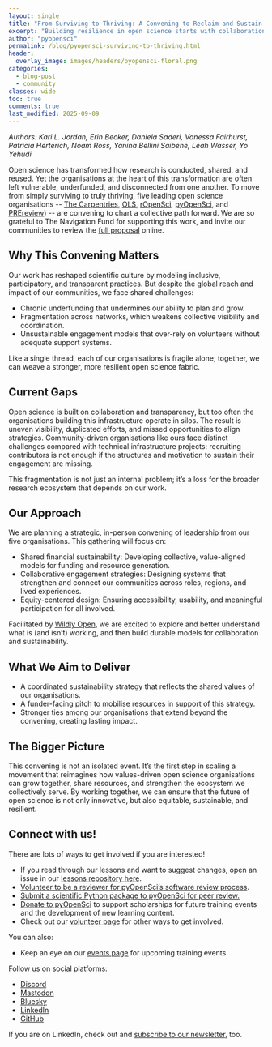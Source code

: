 ```yaml
---
layout: single
title: "From Surviving to Thriving: A Convening to Reclaim and Sustain Open Science Communities"
excerpt: "Building resilience in open science starts with collaboration. Learn how pyOpenSci is partnering with the Carpentries, Prereview, Open Life Sciences, and rOpenSci to reinvision how open communities can work together to share the future of open science in uncertain times."
author: "pyopensci"
permalink: /blog/pyopensci-surviving-to-thriving.html
header:
  overlay_image: images/headers/pyopensci-floral.png
categories:
  - blog-post
  - community
classes: wide
toc: true
comments: true
last_modified: 2025-09-09
---
```


*Authors: Kari L. Jordan, Erin Becker, Daniela Saderi, Vanessa Fairhurst, Patricia Herterich, Noam Ross, Yanina Bellini Saibene, Leah Wasser, Yo Yehudi*

Open science has transformed how research is conducted, shared, and reused. Yet the organisations at the heart of this transformation are often left vulnerable, underfunded, and disconnected from one another. To move from simply surviving to truly thriving, five leading open science organisations \-- [The Carpentries](https://carpentries.org/), [OLS](https://we-are-ols.org/), [rOpenSci](https://ropensci.org/), [pyOpenSci](https://www.pyopensci.org/), and [PREreview](https://prereview.org/)) \-- are convening to chart a collective path forward. We are so grateful to The Navigation Fund for supporting this work, and invite our communities to review the [full proposal](https://commons.datacite.org/doi.org/10.71707/qttn-3j47) online.

## Why This Convening Matters

Our work has reshaped scientific culture by modeling inclusive, participatory, and transparent practices. But despite the global reach and impact of our communities, we face shared challenges:

* Chronic underfunding that undermines our ability to plan and grow.
* Fragmentation across networks, which weakens collective visibility and coordination.
* Unsustainable engagement models that over-rely on volunteers without adequate support systems.

Like a single thread, each of our organisations is fragile alone; together, we can weave a stronger, more resilient open science fabric.

## Current Gaps

Open science is built on collaboration and transparency, but too often the organisations building this infrastructure operate in silos. The result is uneven visibility, duplicated efforts, and missed opportunities to align strategies. Community-driven organisations like ours face distinct challenges compared with technical infrastructure projects: recruiting contributors is not enough if the structures and motivation to sustain their engagement are missing.

This fragmentation is not just an internal problem; it’s a loss for the broader research ecosystem that depends on our work.

## Our Approach

We are planning a strategic, in-person convening of leadership from our five organisations. This gathering will focus on:

* Shared financial sustainability: Developing collective, value-aligned models for funding and resource generation.
* Collaborative engagement strategies: Designing systems that strengthen and connect our communities across roles, regions, and lived experiences.
* Equity-centered design: Ensuring accessibility, usability, and meaningful participation for all involved.

Facilitated by [Wildly Open](https://wildlyopen.com/), we are excited to explore and better understand what is (and isn’t) working, and then build durable models for collaboration and sustainability.

## What We Aim to Deliver

* A coordinated sustainability strategy that reflects the shared values of our organisations.
* A funder-facing pitch to mobilise resources in support of this strategy.
* Stronger ties among our organisations that extend beyond the convening, creating lasting impact.

## The Bigger Picture

This convening is not an isolated event. It’s the first step in scaling a movement that reimagines how values-driven open science organisations can grow together, share resources, and strengthen the ecosystem we collectively serve. By working together, we can ensure that the future of open science is not only innovative, but also equitable, sustainable, and resilient.


<div class="notice" markdown="1">

## Connect with us!

There are lots of ways to get involved if you are interested!

* If you read through our lessons and want to suggest changes, open an issue in our [lessons repository here](https://github.com/pyOpenSci/lessons).
* [Volunteer to be a reviewer for pyOpenSci’s software review process](https://docs.google.com/forms/u/6/d/e/1FAIpQLSeVf-L_1-jYeO84OvEE8UemEoCmIiD5ddP_aO8S90vb7srADQ/viewform?usp=send_form).
* [Submit a scientific Python package to pyOpenSci for peer review.](https://www.pyopensci.org/software-peer-review/how-to/author-guide.html#submit-your-package-for-peer-review)
* [Donate to pyOpenSci](https://give.communityin.org/pyopensci_2024?ref=ab_0sHhtifYvgR0sHhtifYvgR) to support scholarships for future training events and the development of new learning content.
* Check out our [volunteer page](https://www.pyopensci.org/volunteer.html) for other ways to get involved.

You can also:

* Keep an eye on our [events page](https://www.pyopensci.org/events/index.html) for upcoming training events.

Follow us on social platforms:

* [Discord](https://discord.com/invite/yYyDFP2BcP)
* [Mastodon](https://fosstodon.org/@pyopensci)
* [Bluesky](https://bsky.app/profile/pyopensci.org)
* [LinkedIn](https://www.linkedin.com/company/pyopensci/)
* [GitHub](https://github.com/pyOpenSci)

If you are on LinkedIn, check out and [subscribe to our newsletter](https://www.linkedin.com/newsletters/7179551305344933888/?displayConfirmation=true), too.

</div>

